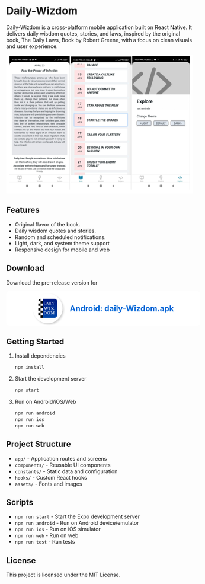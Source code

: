 # Daily-Wizdom


Daily-Wizdom is a cross-platform mobile application built on React Native. It delivers daily wisdom quotes, stories, and laws, inspired by the original book, The Daily Laws, Book by Robert Greene, with a focus on clean visuals and user experience.

![Daily-Wizdom](https://raw.githubusercontent.com/minuwu/Daily-Wizdom/refs/heads/main/gitAssets/image.png)


## Features

- Original flavor of the book.
- Daily wisdom quotes and stories.
- Random and scheduled notifications.
- Light, dark, and system theme support
- Responsive design for mobile and web

## Download

Download the pre-release version for 


<div style="background-color: white; width: 100%; height: 75px; padding: 10px; border-radius: 10px; display: flex; align-items: center; justify-content: center;">
    <img src="https://github.com/minuwu/Daily-Wizdom/blob/main/assets/images/icon.png?raw=true" alt="Daily-Wizdom App Icon" width="80px" height="80px" style="box-shadow: 3px 3px 5px rgba(5, 5, 7, 0.2); margin-right: 20px; border-radius: 80%;"/>
    <a href="https://github.com/minuwu/Daily-Wizdom/releases/download/pre-release/daily-Wizdom.apk" style="text-decoration: none; color: #0366d6; font-size: 1.5em; font-weight: bold;">Android:  daily-Wizdom.apk</a>
</div>

## Getting Started

1. Install dependencies
   ```sh
   npm install
   ```
2. Start the development server
   ```sh
   npm start
   ```
3. Run on Android/iOS/Web
   ```sh
   npm run android
   npm run ios
   npm run web
   ```

## Project Structure

- `app/` - Application routes and screens
- `components/` - Reusable UI components
- `constants/` - Static data and configuration
- `hooks/` - Custom React hooks
- `assets/` - Fonts and images

## Scripts

- `npm run start` - Start the Expo development server
- `npm run android` - Run on Android device/emulator
- `npm run ios` - Run on iOS simulator
- `npm run web` - Run on web
- `npm run test` - Run tests




## License

This project is licensed under the MIT License.